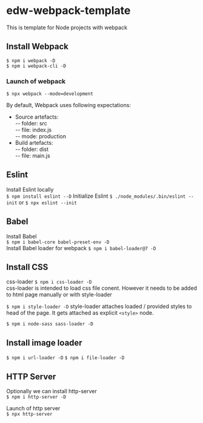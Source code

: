 # edw-webpack-template

This is template for Node projects with webpack

## Install Webpack

`$ npm i webpack -D`  
`$ npm i webpack-cli -D`

### Launch of webpack

`$ npx webpack --mode=development`

By default, Webpack uses following expectations:
  - Source artefacts:  
  -- folder: src  
  -- file: index.js  
  -- mode: production  
  - Build artefacts:  
  -- folder: dist  
  -- file: main.js  

## Eslint

Install Eslint locally  
`$ npm install eslint --D`
Initialize Eslint
`$ ./node_modules/.bin/eslint --init`
or
`$ npx eslint --init`

## Babel

Install Babel  
`$ npm i babel-core babel-preset-env -D`  
Install Babel loader for webpack
`$ npm i babel-loader@7 -D`  

## Install CSS

css-loader
`$ npm i css-loader -D`  
css-loader is intended to load css file conent. However it needs to be added to html page manually
or with style-loader

`$ npm i style-loader -D`
style-loader attaches loaded / provided styles to head of the page. It gets attached as explicit `<style>` node.

`$ npm i node-sass sass-loader -D`

## Install image loader

`$ npm i url-loader -D`
`$ npm i file-loader -D`

## HTTP Server

Optionally we can install http-server  
`$ npm i http-server -D`

Launch of http server  
`$ npx http-server`

